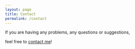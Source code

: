 ```yaml
---
layout: page
title: Contact
permalink: /contact
---
```


If you are having any problems, any questions or suggestions,

feel free to [contact me](https://github.com/ywonchae1)!